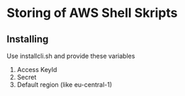# Storing of AWS Shell Skripts


## Installing
Use installcli.sh and provide these variables

1. Access KeyId
2. Secret
3. Default region (like eu-central-1)

